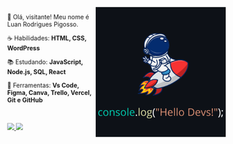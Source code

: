 <!--<img src="https://raw.githubusercontent.com/MicaelliMedeiros/micaellimedeiros/master/image/computer-illustration.png" min-width="400px" max-width="400px" width="400px" align="right" alt="compute">

<img src="pc.svg" min-width="300px" max-width="300px" width="300px" align="right" alt="Computador">-->

<img src="img-readme.png" min-width="300px" max-width="300px" width="300px" align="right" alt="logo foguete com astronauta">

<p align="left"> 
  🖖 Olá, visitante! Meu nome é Luan Rodrigues Pigosso.
</p>

<p align="left">
  ☕ Habilidades: <strong>HTML, CSS, WordPress</strong>
</p>

<p align="left">
  📚 Estudando: <strong>JavaScript, Node.js, SQL, React</strong>
</p>

<p align="left">
  💼 Ferramentas: <strong>Vs Code, Figma, Canva, Trello, Vercel, Git e GitHub</strong>
</p>

</br>

<p align="left">
  <a href="https://www.linkedin.com/in/luanpigosso" alt="Linkedin">
    <img src="https://img.shields.io/badge/-Luan%20Pigosso-5433CC?style=flat-square&logo=Linkedin&logoColor=white&link=https://www.linkedin.com/in/luanpigosso" />
  </a>

  <a href="https://discord.gg/8zwDhbtX" alt="Discord">
    <img src="https://img.shields.io/badge/-Luan%20Pigosso-5433CC?style=flat-square&logo=Discord&logoColor=white&link=https://discord.gg/8zwDhbtX" />
  </a>
</p>

